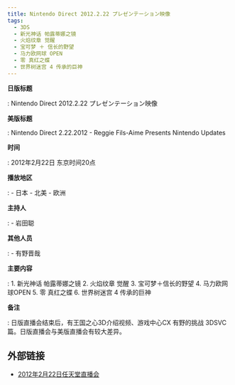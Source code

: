 ```yaml
---
title: Nintendo Direct 2012.2.22 プレゼンテーション映像
tags:
  - 3DS
  - 新光神话 帕露蒂娜之镜
  - 火焰纹章 觉醒
  - 宝可梦 ＋ 信长的野望
  - 马力欧网球 OPEN
  - 零 真红之蝶
  - 世界树迷宫 4 传承的巨神
---
```


**日版标题**

:	Nintendo Direct 2012.2.22 プレゼンテーション映像

**美版标题**

:	Nintendo Direct 2.22.2012 - Reggie Fils-Aime Presents Nintendo Updates

**时间**

:	2012年2月22日 东京时间20点

**播放地区**

:	- 日本
	- 北美
	- 欧洲

**主持人**

:	- 岩田聪

**其他人员**

:	- 有野晋哉

**主要内容**

:	1. 新光神话 帕露蒂娜之镜
	2. 火焰纹章 觉醒
	3. 宝可梦＋信长的野望
	4. 马力欧网球OPEN
	5. 零 真红之蝶
	6. 世界树迷宫 4 传承的巨神

**备注**

:	日版直播会结束后，有王国之心3D介绍视频、游戏中心CX 有野的挑战 3DSVC篇。日版直播会与美版直播会有较大差异。

## 外部链接

- [2012年2月22日任天堂直播会](https://www.bilibili.com/video/BV1AE41117XV/)
